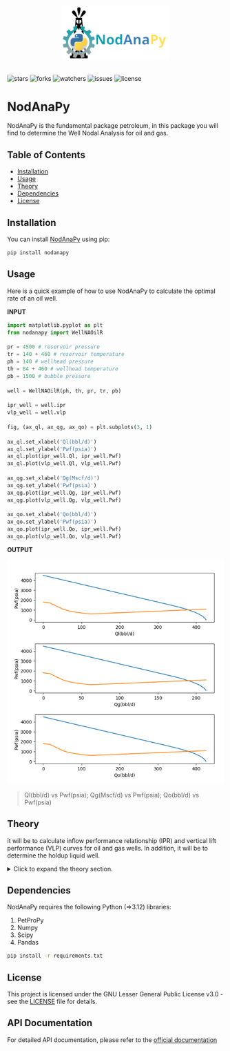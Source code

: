 <div align="center" rol="img">
<img src="https://raw.githubusercontent.com/EverJRamosI/nodanapy/main/docs/images/NODANAPY.png" width="250">
</div>
<br>

![stars](https://img.shields.io/github/stars/EverJRamosI/nodanapy)
![forks](https://img.shields.io/github/forks/EverJRamosI/nodanapy)
![watchers](https://img.shields.io/github/watchers/EverJRamosI/nodanapy)
![issues](https://img.shields.io/github/issues/EverJRamosI/nodanapy)
![license](https://img.shields.io/github/license/EverJRamosI/nodanapy)

# NodAnaPy

NodAnaPy is the fundamental package petroleum, in this package you will find to determine the Well Nodal Analysis for oil and gas.

## Table of Contents

- [Installation](#installation)
- [Usage](#usage)
- [Theory](#theory)
- [Dependencies](#dependencies)
- [License](#license)

## Installation
You can install [NodAnaPy](https://github.com/EverJRamosI/nodanapy/tree/main/nodanapy) using pip:
```bash
pip install nodanapy
```

## Usage
Here is a quick example of how to use NodAnaPy to calculate the optimal rate of an oil well.

**INPUT**
```python
import matplotlib.pyplot as plt
from nodanapy import WellNAOilR

pr = 4500 # reservoir pressure
tr = 140 + 460 # reservoir temperature
ph = 140 # wellhead pressure
th = 84 + 460 # wellhead temperature
pb = 1500 # bubble pressure

well = WellNAOilR(ph, th, pr, tr, pb)

ipr_well = well.ipr
vlp_well = well.vlp

fig, (ax_ql, ax_qg, ax_qo) = plt.subplots(3, 1)

ax_ql.set_xlabel('Ql(bbl/d)')
ax_ql.set_ylabel('Pwf(psia)')
ax_ql.plot(ipr_well.Ql, ipr_well.Pwf)
ax_ql.plot(vlp_well.Ql, vlp_well.Pwf)
    
ax_qg.set_xlabel('Qg(Mscf/d)')
ax_qg.set_ylabel('Pwf(psia)')
ax_qg.plot(ipr_well.Qg, ipr_well.Pwf)
ax_qg.plot(vlp_well.Qg, vlp_well.Pwf)
    
ax_qo.set_xlabel('Qo(bbl/d)')
ax_qo.set_ylabel('Pwf(psia)')
ax_qo.plot(ipr_well.Qo, ipr_well.Pwf)
ax_qo.plot(vlp_well.Qo, vlp_well.Pwf)
```
**OUTPUT**

![Well Nodal Analysis](https://raw.githubusercontent.com/EverJRamosI/nodanapy/main/docs/images/Figure.png)

> Ql(bbl/d) vs Pwf(psia); Qg(Mscf/d) vs Pwf(psia); Qo(bbl/d) vs Pwf(psia)

## Theory
it will be to calculate inflow performance relationship (IPR) and vertical lift performance (VLP) curves for oil and gas wells. In addition, it will be to determine the holdup liquid well.

<details>
<summary>Click to expand the theory section.</summary>

### Inflow Performance Relationship (IPR)
The curve is calculated using the different correlations, for example:
- Oil
  - Vogel
  - Fetkovich
- Gas
  - LIT
  - Darcy

### Vertical Lift Performance (VLP)
The curve is calculated using the different correlations, for example:
- Oil
  - Hagedorn Brown
  - Beggs and Brill
- Gas
  - Gray

</details>

## Dependencies
NodAnaPy requires the following Python (=>3.12) libraries:
1. PetProPy
2. Numpy
3. Scipy
4. Pandas

```bash
pip install -r requirements.txt
```

## License
This project is licensed under the GNU Lesser General Public License v3.0 - see the [LICENSE](https://github.com/EverJRamosI/nodanapy/blob/main/LICENSE) file for details.

## API Documentation
For detailed API documentation, please refer to the [official documentation](https://github.com/EverJRamosI/nodanapy)
